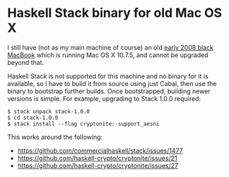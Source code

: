 # Haskell Stack binary for old Mac OS X

I still have (not as my main machine of course) an old [early 2008 black MacBook](http://www.everymac.com/systems/apple/macbook/specs/macbook-core-2-duo-2.4-black-13-early-2008-penryn-specs.html) which is running Mac OS X 10.7.5, and cannot be upgraded beyond that.

Haskell Stack is not supported for this machine and no binary for it is available, so I have to build it from source using just Cabal, then use the binary to bootstrap further builds. Once bootstrapped, building newer versions is simple. For example, upgrading to Stack 1.0.0 required:

```console
$ stack unpack stack-1.0.0
$ cd stack-1.0.0
$ stack install --flag cryptonite:-support_aesni
```

This works around the following:

- https://github.com/commercialhaskell/stack/issues/1477
- https://github.com/haskell-crypto/cryptonite/issues/21
- https://github.com/haskell-crypto/cryptonite/issues/27
